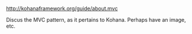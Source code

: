 <http://kohanaframework.org/guide/about.mvc>

Discus the MVC pattern, as it pertains to Kohana.  Perhaps have an image, etc.